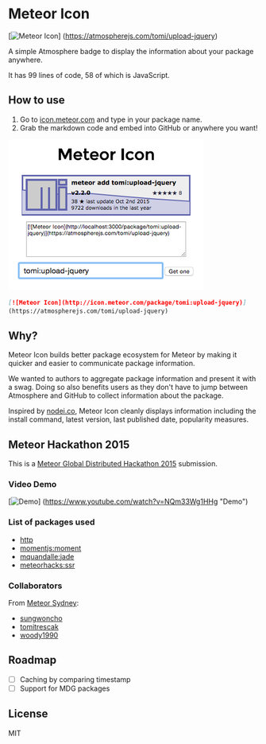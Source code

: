 # Meteor Icon

[![Meteor Icon](http://icon.meteor.com/package/tomi:upload-jquery)]
(https://atmospherejs.com/tomi/upload-jquery)

A simple Atmosphere badge to display the information about your package anywhere.

It has 99 lines of code, 58 of which is JavaScript.

## How to use

1. Go to [icon.meteor.com](http://icon.meteor.com/) and type in your package name.
2. Grab the markdown code and embed into GitHub or anywhere you want!

![](https://github.com/sungwoncho/meteor-icon/blob/master/assets/example.png)

```md
[![Meteor Icon](http://icon.meteor.com/package/tomi:upload-jquery)]
(https://atmospherejs.com/tomi/upload-jquery)
```

## Why?

Meteor Icon builds better package ecosystem for Meteor by making it quicker
and easier to communicate package information.

We wanted to authors to aggregate package information and present it
with a swag. Doing so also benefits users as they don't have to jump between
Atmosphere and GitHub to collect information about the package.

Inspired by [nodei.co](https://nodei.co/), Meteor Icon cleanly displays
information including the install command, latest version, last published date,
popularity measures.


## Meteor Hackathon 2015

This is a [Meteor Global Distributed Hackathon 2015](http://meteor-2015.devpost.com/)
submission.

### Video Demo

[![Demo](http://img.youtube.com/vi/NQm33Wg1HHg/0.jpg)]
(https://www.youtube.com/watch?v=NQm33Wg1HHg "Demo")

### List of packages used

* [http](https://atmospherejs.com/meteor/http)
* [momentjs:moment](https://github.com/moment/moment/)
* [mquandalle:jade](https://github.com/mquandalle/meteor-jade)
* [meteorhacks:ssr](https://github.com/meteorhacks/meteor-ssr)

### Collaborators

From [Meteor Sydney](http://www.meetup.com/Meteor-Sydney/):

* [sungwoncho](https://github.com/sungwoncho/)
* [tomitrescak](https://github.com/tomitrescak)
* [woody1990](https://github.com/woody1990)


## Roadmap

- [ ] Caching by comparing timestamp
- [ ] Support for MDG packages

## License

MIT
